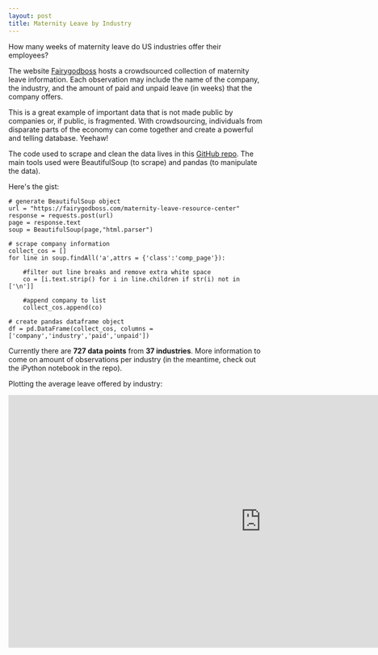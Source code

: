 ```yaml
---
layout: post
title: Maternity Leave by Industry
---
```


How many weeks of maternity leave do US industries offer their employees?

The website <a href = "https://fairygodboss.com/maternity-leave-resource-center" target="_blank">Fairygodboss</a> hosts a crowdsourced collection of maternity leave information. Each observation may include the name of the company, the industry, and the amount of paid and unpaid leave (in weeks) that the company offers.

This is a great example of important data that is not made public by companies or, if public, is fragmented. With crowdsourcing, individuals from disparate parts of the economy can come together and create a powerful and telling database. Yeehaw!

The code used to scrape and clean the data lives in this <a href = "https://github.com/cgerson/maternity-leave" target="_blank">GitHub repo</a>. The main tools used were BeautifulSoup (to scrape) and pandas (to manipulate the data).

Here's the gist:

```
# generate BeautifulSoup object 
url = "https://fairygodboss.com/maternity-leave-resource-center"
response = requests.post(url)
page = response.text
soup = BeautifulSoup(page,"html.parser")
```

```
# scrape company information
collect_cos = []
for line in soup.findAll('a',attrs = {'class':'comp_page'}):

    #filter out line breaks and remove extra white space
    co = [i.text.strip() for i in line.children if str(i) not in ['\n']] 

    #append company to list
    collect_cos.append(co)
```

```
# create pandas dataframe object
df = pd.DataFrame(collect_cos, columns = ['company','industry','paid','unpaid'])
```

Currently there are <b>727 data points</b> from <b>37 industries</b>. More information to come on amount of observations per industry (in the meantime, check out the iPython notebook in the repo).

Plotting the average leave offered by industry:

<iframe src="http://bl.ocks.org/cgerson/raw/05c7b3001804dffbab14/" frameborder="0" height="500" marginheight="0" marginwidth="0" scrolling="yes" width="1000"></iframe>
